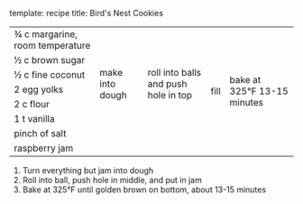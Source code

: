template: recipe
title: Bird's Nest Cookies

<table>

<tr>
  <td>&#190; c margarine, room temperature</td>
  <td rowspan="7">make into dough</td>
  <td rowspan="7">roll into balls and push hole in top</td>
  <td rowspan="8">fill</td>
  <td rowspan="8">bake at 325&deg;F 13-15 minutes</td>
</tr>
<tr>
  <td>&#189; c brown sugar</td>
</tr>
<tr>
  <td>&#189; c fine coconut</td>
</tr>
<tr>
  <td>2 egg yolks</td>
</tr>
<tr>
  <td>2 c flour</td>
</tr>
<tr>
  <td>1 t vanilla</td>
</tr>
<tr>
  <td>pinch of salt</td>
</tr>
<tr>
  <td>raspberry jam</td>
  <td class="righthide" colspan="2">&nbsp;</td>
</tr>
</table>

<ol>
<li>Turn everything but jam into dough
<li>Roll into ball, push hole in middle, and put in jam
<li>Bake at 325&deg;F until golden brown on bottom, about 13-15 minutes
</ol>
